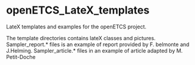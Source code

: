 openETCS_LateX_templates
========================


LateX templates and examples for the openETCS project.

The template directories contains lateX classes and pictures. 
Sampler_report.* files is an example of report provided by F. belmonte and J.Helming.
Sampler_article.* files in an example of article adapted by M. Petit-Doche
